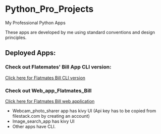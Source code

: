 # Python_Pro_Projects
My Professional Python Apps

These apps are developed by me using standard conventions and design principles.

## Deployed Apps:
### Check out Flatemates' Bill App CLI version:
  <html> <a href=https://replit.com/@pythonsv/Flatematesbill?embed=1> Click here for Flatmates Bill CLI version </a> </html>
  
### Check out Web_app_Flatmates_Bill 
   <html> <a href=http://pythonsv.pythonanywhere.com/> Click here for Flatmates Bill web application </a> </html>
    
* Webcam_photo_sharer app has kivy UI (Api key has to be copied from filestack.com by creating an account)
* Image_search_app has kivy UI
* Other apps have CLI.

